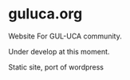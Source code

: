 # guluca.org
Website For GUL-UCA community.

Under develop at this moment.

Static site, port of wordpress
